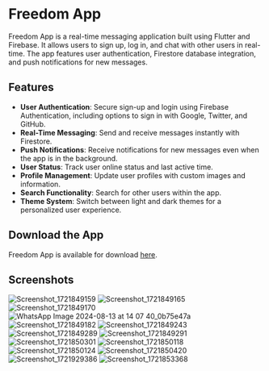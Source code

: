# Freedom App

Freedom App is a real-time messaging application built using Flutter and Firebase.
It allows users to sign up, log in, and chat with other users in real-time.
The app features user authentication, Firestore database integration, and push notifications for new messages.

## Features

- **User Authentication**: Secure sign-up and login using Firebase Authentication, including options to sign in with Google, Twitter, and GitHub.
- **Real-Time Messaging**: Send and receive messages instantly with Firestore.
- **Push Notifications**: Receive notifications for new messages even when the app is in the background.
- **User Status**: Track user online status and last active time.
- **Profile Management**: Update user profiles with custom images and information.
- **Search Functionality**: Search for other users within the app.
- **Theme System**: Switch between light and dark themes for a personalized user experience.

## Download the App

Freedom App is available for download [here](https://drive.google.com/file/d/11wT8MsS0SH-kk4IkULz33ZDM9K6IkrXt/view?usp=sharing).

## Screenshots
![Screenshot_1721849159](https://github.com/user-attachments/assets/f3db1e80-fb5d-4ca9-a18d-52af0a41b634)
![Screenshot_1721849165](https://github.com/user-attachments/assets/787824ae-e80b-4226-b94f-b9eb9e758ccc)
![Screenshot_1721849170](https://github.com/user-attachments/assets/a50cfa94-9206-43f9-ba51-b195c14414f2)
![WhatsApp Image 2024-08-13 at 14 07 40_0b75e47a](https://github.com/user-attachments/assets/8d6f6e39-9047-4721-902d-e6ce33ca690b)
![Screenshot_1721849182](https://github.com/user-attachments/assets/87d82310-5cdf-4ac2-9f12-73fc6d6de677)
![Screenshot_1721849243](https://github.com/user-attachments/assets/9fda6316-511a-46f2-8adb-3d0ea6affbc9)
![Screenshot_1721849289](https://github.com/user-attachments/assets/c2b0926e-06d2-4348-a297-64fe63e87270)
![Screenshot_1721849291](https://github.com/user-attachments/assets/870450ba-9985-48f1-9332-b4719d0634f5)
![Screenshot_1721850301](https://github.com/user-attachments/assets/1c07557a-ae80-40fc-bf87-25d11c082c76)
![Screenshot_1721850118](https://github.com/user-attachments/assets/3d28ce7a-5b9d-4dfe-adf6-e24dbf72b4a3)
![Screenshot_1721850124](https://github.com/user-attachments/assets/bb5fe20c-f776-4ef0-9a44-2f078f6a72bd)
![Screenshot_1721850420](https://github.com/user-attachments/assets/8594b3e0-dcea-4aa8-90ff-a780829cecc1)
![Screenshot_1721929386](https://github.com/user-attachments/assets/36d321ef-9855-4384-8e64-b6847df1432d)
![Screenshot_1721853368](https://github.com/user-attachments/assets/f9102a37-7fdb-44a0-ba64-729b9d6ae576)

